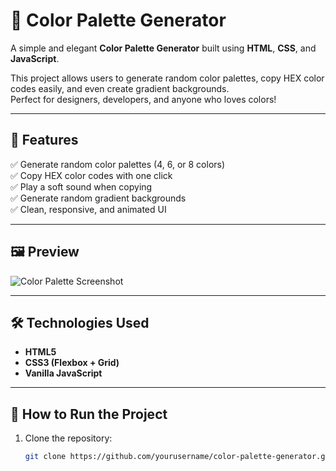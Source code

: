 # 🎨 Color Palette Generator

A simple and elegant **Color Palette Generator** built using **HTML**, **CSS**, and **JavaScript**.

This project allows users to generate random color palettes, copy HEX color codes easily, and even create gradient backgrounds.  
Perfect for designers, developers, and anyone who loves colors!

---

## 🌈 Features

✅ Generate random color palettes (4, 6, or 8 colors)  
✅ Copy HEX color codes with one click  
✅ Play a soft sound when copying  
✅ Generate random gradient backgrounds  
✅ Clean, responsive, and animated UI  

---

## 🖼️ Preview

![Color Palette Screenshot](https://via.placeholder.com/800x400.png?text=Color+Palette+Generator+Preview)

---

## 🛠️ Technologies Used

- **HTML5**  
- **CSS3 (Flexbox + Grid)**  
- **Vanilla JavaScript**

---

## 🚀 How to Run the Project

1. Clone the repository:
   ```bash
   git clone https://github.com/yourusername/color-palette-generator.git

